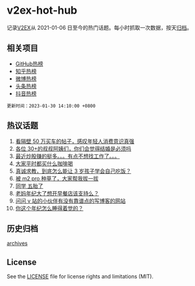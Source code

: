 # v2ex-hot-hub

 记录[V2EX](https://www.v2ex.com/)从 2021-01-06 日至今的热门话题。每小时抓取一次数据，按天[归档](archives)。
 
 ## 相关项目

- [GitHub热榜](https://github.com/lonnyzhang423/github-hot-hub)
- [知乎热榜](https://github.com/lonnyzhang423/zhihu-hot-hub)
- [微博热榜](https://github.com/lonnyzhang423/weibo-hot-hub)
- [头条热榜](https://github.com/lonnyzhang423/toutiao-hot-hub)
- [抖音热榜](https://github.com/lonnyzhang423/douyin-hot-hub)


 `更新时间：2023-01-30 14:10:00 +0800`

## 热议话题

1. [看隔壁 50 万买车的帖子，感叹年轻人消费意识真强](https://www.v2ex.com/t/911356)
1. [各位 30+的叔叔阿姨们，你们会觉得结婚是必须吗](https://www.v2ex.com/t/911512)
1. [最近炒股赚的挺多。。。有点不想找工作了。。。](https://www.v2ex.com/t/911411)
1. [大家平时都买什么咖啡喝](https://www.v2ex.com/t/911372)
1. [真诚求教，到底怎么能让 3 岁孩子学会自己吃饭？](https://www.v2ex.com/t/911365)
1. [被 m2 pro 种草了，大家帮我拔一拔](https://www.v2ex.com/t/911357)
1. [同学 五胎了](https://www.v2ex.com/t/911456)
1. [老妈年纪大了想开早餐店该支持么？](https://www.v2ex.com/t/911355)
1. [问问 v 站的小伙伴有没有靠谱点的写博客的网站](https://www.v2ex.com/t/911398)
1. [你这个年纪怎么睡得着觉的？](https://www.v2ex.com/t/911337)

## 历史归档

[archives](archives)

## License

See the [LICENSE](LICENSE) file for license rights and limitations (MIT).
